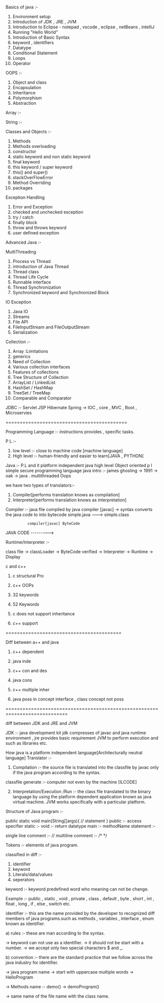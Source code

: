 Basics of java :- 
1. Environment setup
2. Introduction of JDK , JRE , JVM
3. Introduction to Eclipse - notepad , vscode , eclipse , netBeans , intelliJ
4. Running "Hello World"
5. Introduction of Basic Syntax
6. keyword , identifiers 
7. Datatype 
8. Conditional Statement
9. Loops 
10. Operator

OOPS :- 
1. Object and class
2. Encapsulation 
3. Inheritance
4. Polymorphism
5. Abstraction

Array  :-

String :- 

Classes and Objects :- 
1. Methods
2. Methods overloading
3. constructor
4. static keyword and non static keyword
5. final keyword
6. this keyword / super keyword
7. this() and super()
8. stackOverFlowError 
9. Method Overriding
10. packages

Exception Handling
1. Error and Exception
2. checked and unchecked exception
3. try / catch
4. finally block 
5. throw and throws keyword
6. user defined exception


Advanced Java :-

MultiThreading
1. Process vs Thread
2. introduction of Java Thread
3. Thread class
4. Thread Life Cycle 
5. Runnable interface
6. Thread Synchronization
7. Synchronized keyword and Synchronized Block

IO Exception
1. Java IO
2. Streams
3. File API
4. FileInputStream and FileOutputStream
5. Serialization

Collection :-
1. Array :Limitations 
2. generics
3. Need of Collection
4. Various collection interfaces
5. Features of collections
6. Tree Structure of Collection
7. ArrayList / LinkedList
8. HashSet / HashMap
9. TreeSet / TreeMap
10. Comparable and Comparator


JDBC :- 
Servlet
JSP
Hibernate
Spring -> IOC , core , MVC , Boot , Microservies 


===========================================


Programming Language :- instructions provides , specific tasks.

P L :- 
1. low level :- close to machine code [machine language]
2. High level :- human-friendly and easier to learn[JAVA , PYTHON]

Java :- P.L and it platform independent 
java high level
Object oriented p l 
simple 
secure programming language
java intro :- james ghosling ->  1991 -> oak -> java .
multithreaded 
Oops


we have two types of translators:- 
1. Compiler[performs translation knows as compilation]
2. Interpreter[performs translation knows as interpretation]

Compiler :- 
java file compiled by java compiler [javac] -> syntax 
converts the java code to into bytecode 
   simple.java          --->  simple.class

              compiler[javac] ByteCode
JAVA CODE ---------> 


Runtime/Interpreter :- 

class file -> classLoader -> ByteCode verified  -> Interpreter -> Runtime -> Display

c and c++
1. c structural Pro
2. c++ OOPs

1. 32 keywords
2. 52 Keywords

1. c does not support inheritance
2. c++ support
   
=========================================

Diff between  a++ and java 

1. c++  dependent
2. java inde

1. c++ con and des
2. java cons

1. c++ multiple inher
2. java poss in concept interface  , class concept not poss


============================================================================


diff between JDK and JRE and JVM


JDK :- java development kit 
jdk compresses of javac and java runtime environment , jre provides basic requirement JVM to perform execution and such as libraries etc.



How java is a platform independent language[Architecturally neutral language]
Translator :- 
1. Compilation :- the source file is translated into the classfile by javac only if the java program according to the syntax.

classfile generate :- computer not even by the machine [ILCODE]


2. Interpretation/Execution /Run :- the class file translated to the binary language by using the platform dependent application known as java virtual machine.
 JVM works specifically with a particular platform.


Structure of Java program :- 

public static void main(String[]args){
    // statement 
}
public :- access specifier 
static :- 
void :- return datatype 
main :- methodName 
statement :- 



single line comment :- //
multiline comment :- /* */


Tokens :- elements of java program.

classified in diff :-
1. identifier
2. keyword
3. Literals/data/values
4. seperators


keyword :- keyword predefined word who meaning can not be change.

Example :- public , static , void , private , class , default , byte , short , int , float , long , if , else , switch etc.



identifier :- this are the name provided by the developer to recognized diff members of java programs.such as methods , variables , interface , enum known as identifier.

a) rules  :- these are man according to the syntax.

 -> keyword can not use as a identifier.
 -> it should not be start with a number.
 -> we accept only two special characters $ and _.


b) convention :- there are the standard practice that we follow across the java industry for identifier.

-> java program name -> start with uppercase 
 multiple words -> HelloProgram

 -> Methods name :- demo() -> demoProgram()

 -> same name of the file name with the class name.
















